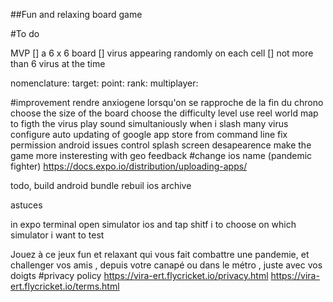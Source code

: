 ##Fun and relaxing board game


#To do

MVP
[] a 6 x 6 board
[] virus appearing randomly on each cell
[] not more than 6 virus at the time

nomenclature:
target:
point:
rank:
multiplayer:

#improvement
rendre anxiogene lorsqu'on se rapproche de la fin du chrono
choose the size of the board
choose the difficulty level
use reel world map to figth the virus
play sound simultaniously when i slash many virus
configure auto updating of google app store from command line
fix permission android issues
control splash screen desapearence
make the game more insteresting with geo feedback
#change ios name (pandemic fighter)
 https://docs.expo.io/distribution/uploading-apps/


todo, build android bundle rebuil ios archive


astuces

in expo terminal open simulator ios and tap shitf i to choose on which simulator i want to test


Jouez à ce jeux fun et relaxant qui vous fait combattre une pandemie, et challenger vos amis , depuis votre canapé ou dans le métro , juste avec vos doigts
#privacy policy
https://vira-ert.flycricket.io/privacy.html
https://vira-ert.flycricket.io/terms.html
